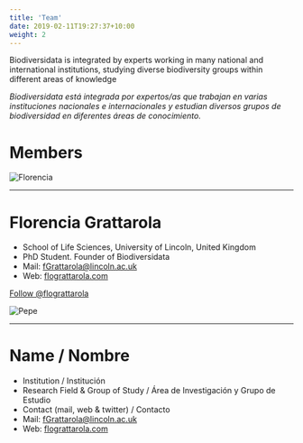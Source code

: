 ```yaml
---
title: 'Team'
date: 2019-02-11T19:27:37+10:00
weight: 2
---
```


Biodiversidata is integrated by experts working in many national and international institutions, studying diverse biodiversity groups within different areas of knowledge

*Biodiversidata está integrada por expertos/as que trabajan en varias instituciones nacionales e internacionales y estudian diversos grupos de biodiversidad en diferentes áreas de conocimiento.*



# Members


![Florencia](/images/flograttarola.png)

---

# Florencia Grattarola
+ School of Life Sciences, University of Lincoln, United Kingdom
+ PhD Student. Founder of Biodiversidata
+ Mail: [fGrattarola@lincoln.ac.uk](mailto:fGrattarola@lincoln.ac.uk)
+ Web: [flograttarola.com](https://flograttarola.com/)

<a href="https://twitter.com/flograttarola" class="twitter-follow-button" data-show-count="false">Follow @flograttarola</a><script async src="https://platform.twitter.com/widgets.js" charset="utf-8"></script>


![Pepe](/images/team-1.jpg)

---

# Name / Nombre
+ Institution / Institución
+ Research Field & Group of Study / Área de Investigación y Grupo de Estudio
+ Contact (mail, web & twitter) / Contacto
+ Mail: [fGrattarola@lincoln.ac.uk](mailto:fGrattarola@lincoln.ac.uk)
+ Web: [flograttarola.com](https://flograttarola.com/)

